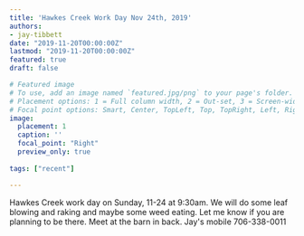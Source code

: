 ```yaml
---
title: 'Hawkes Creek Work Day Nov 24th, 2019'
authors:
- jay-tibbett
date: "2019-11-20T00:00:00Z"
lastmod: "2019-11-20T00:00:00Z"
featured: true
draft: false

# Featured image
# To use, add an image named `featured.jpg/png` to your page's folder.
# Placement options: 1 = Full column width, 2 = Out-set, 3 = Screen-width
# Focal point options: Smart, Center, TopLeft, Top, TopRight, Left, Right, BottomLeft, Bottom, BottomRight
image:
  placement: 1
  caption: ''
  focal_point: "Right"
  preview_only: true
  
tags: ["recent"]

---
```


Hawkes Creek work day on Sunday, 11-24 at 9:30am. We will do some leaf blowing and raking and maybe some weed eating. Let me know if you are planning to be there. Meet at the barn in back. Jay's mobile 706-338-0011
